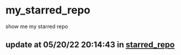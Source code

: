 # my_starred_repo
show me my starred repo

update at 05/20/22 20:14:43 in [starred_repo](./index.html)
---

